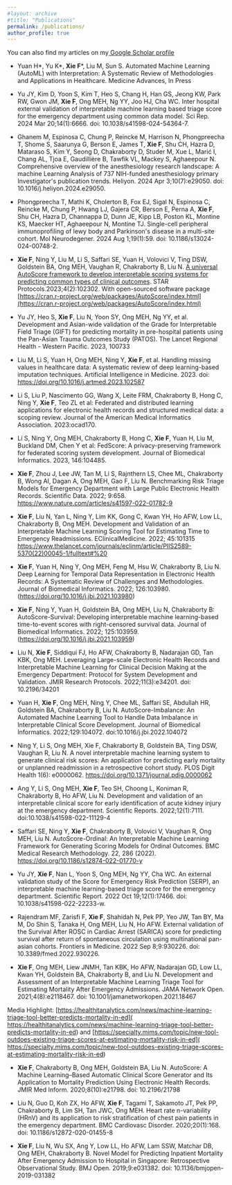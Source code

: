 ```yaml
---
#layout: archive
#title: "Publications"
permalink: /publications/
author_profile: true
---
```


You can also find my articles on my<a href="https://scholar.google.com/citations?user=_lCrZBkAAAAJ&hl=en"> Google Scholar profile</a>

-	Yuan H\*, Yu K\*, **Xie F**\*, Liu M, Sun S. Automated Machine Learning (AutoML) with Interpretation: A Systematic Review of Methodologies and Applications in Healthcare. Medicine Advances, In Press

-	Yu JY, Kim D, Yoon S, Kim T, Heo S, Chang H, Han GS, Jeong KW, Park RW, Gwon JM, **Xie F**, Ong MEH, Ng YY, Joo HJ, Cha WC. Inter hospital external validation of interpretable machine learning based triage score for the emergency department using common data model. Sci Rep. 2024 Mar 20;14(1):6666. doi: 10.1038/s41598-024-54364-7.

-	Ghanem M, Espinosa C, Chung P, Reincke M, Harrison N, Phongpreecha T, Shome S, Saarunya G, Berson E, James T, **Xie F**, Shu CH, Hazra D, Mataraso S, Kim Y, Seong D, Chakraborty D, Studer M, Xue L, Marić I, Chang AL, Tjoa E, Gaudillière B, Tawfik VL, Mackey S, Aghaeepour N. Comprehensive overview of the anesthesiology research landscape: A machine Learning Analysis of 737 NIH-funded anesthesiology primary Investigator's publication trends. Heliyon. 2024 Apr 3;10(7):e29050. doi: 10.1016/j.heliyon.2024.e29050.

-	Phongpreecha T, Mathi K, Cholerton B, Fox EJ, Sigal N, Espinosa C, Reincke M, Chung P, Hwang LJ, Gajera CR, Berson E, Perna A, **Xie F**, Shu CH, Hazra D, Channappa D, Dunn JE, Kipp LB, Poston KL, Montine KS, Maecker HT, Aghaeepour N, Montine TJ. Single-cell peripheral immunoprofiling of lewy body and Parkinson's disease in a multi-site cohort. Mol Neurodegener. 2024 Aug 1;19(1):59. doi: 10.1186/s13024-024-00748-2. 

- **Xie F**, Ning Y,  Liu M, Li S, Saffari SE, Yuan H, Volovici V, Ting DSW, Goldstein BA, Ong MEH, Vaughan R, Chakraborty B, Liu N. [A universal AutoScore framework to develop interpretable scoring systems for predicting common types of clinical outcomes](https://doi.org/10.1016/j.xpro.2023.102302). STAR Protocols.2023;4(2):102302.
With open-sourced software package [https://cran.r-project.org/web/packages/AutoScore/index.html](https://cran.r-project.org/web/packages/AutoScore/index.html)

- Yu JY, Heo S, **Xie F**, Liu N, Yoon SY, Ong MEH, Ng YY, et al. Development and Asian-wide validation of the Grade for Interpretable Field Triage (GIFT) for predicting mortality in pre-hospital patients using the Pan-Asian Trauma Outcomes Study (PATOS). The Lancet Regional Health - Western Pacific. 2023, 100733

- Liu M, Li S, Yuan H, Ong MEH, Ning Y, **Xie F**, et al. Handling missing values in healthcare data: A systematic review of deep learning-based imputation techniques. Artificial Intelligence in Medicine. 2023. doi: https://doi.org/10.1016/j.artmed.2023.102587 

- Li S, Liu P, Nascimento GG, Wang X, Leite FRM, Chakraborty B, Hong C, Ning Y, **Xie F**, Teo ZL et al: Federated and distributed learning applications for electronic health records and structured medical data: a scoping review. Journal of the American Medical Informatics Association. 2023:ocad170.

- Li S, Ning Y, Ong MEH, Chakraborty B, Hong C, **Xie F**, Yuan H, Liu M, Buckland DM, Chen Y et al: FedScore: A privacy-preserving framework for federated scoring system development. Journal of Biomedical Informatics. 2023, 146:104485.

- **Xie F**, Zhou J, Lee JW, Tan M, Li S, Rajnthern LS, Chee ML, Chakraborty B, Wong AI, Dagan A, Ong MEH, Gao F, Liu N. Benchmarking Risk Triage Models for Emergency Department with Large Public Electronic Health Records. Scientific Data. 2022; 9:658. https://www.nature.com/articles/s41597-022-01782-9 

- **Xie F**, Liu N, Yan L, Ning Y, Lim KK, Gong C, Kwan YH, Ho AFW, Low LL, Chakraborty B, Ong MEH. Development and Validation of an Interpretable Machine Learning Scoring Tool for Estimating Time to Emergency Readmissions. EClinicalMedicine. 2022; 45:101315
https://www.thelancet.com/journals/eclinm/article/PIIS2589-5370(22)00045-1/fulltext#%20 

- **Xie F**, Yuan H, Ning Y, Ong MEH, Feng M, Hsu W, Chakraborty B, Liu N. Deep Learning for Temporal Data Representation in Electronic Health Records: A Systematic Review of Challenges and Methodologies. Journal of Biomedical Informatics. 2022; 126:103980. (https://doi.org/10.1016/j.jbi.2021.103980) 

- **Xie F**, Ning Y, Yuan H, Goldstein BA, Ong MEH, Liu N, Chakraborty B: AutoScore-Survival: Developing interpretable machine learning-based time-to-event scores with right-censored survival data. Journal of Biomedical Informatics. 2022; 125:103959. (https://doi.org/10.1016/j.jbi.2021.103959) 

- Liu N, **Xie F**, Siddiqui FJ, Ho AFW, Chakraborty B, Nadarajan GD, Tan KBK, Ong MEH. Leveraging Large-scale Electronic Health Records and Interpretable Machine Learning for Clinical Decision Making at the Emergency Department: Protocol for System Development and Validation. JMIR Research Protocols. 2022;11(3):e34201. doi: 10.2196/34201 

- Yuan H, **Xie F**, Ong MEH, Ning Y, Chee ML, Saffari SE, Abdullah HR, Goldstein BA, Chakraborty B, Liu N. AutoScore-Imbalance: An Automated Machine Learning Tool to Handle Data Imbalance in Interpretable Clinical Score Development. Journal of Biomedical Informatics. 2022;129:104072. doi:10.1016/j.jbi.2022.104072

- Ning Y, Li S, Ong MEH, Xie F, Chakraborty B, Goldstein BA, Ting DSW, Vaughan R, Liu N. A novel interpretable machine learning system to generate clinical risk scores: An application for predicting early mortality or unplanned readmission in a retrospective cohort study. PLOS Digit Health 1(6): e0000062. https://doi.org/10.1371/journal.pdig.0000062

- Ang Y, Li S, Ong MEH, **Xie F**, Teo SH, Choong L, Koniman R, Chakraborty B, Ho AFW, Liu N. Development and validation of an interpretable clinical score for early identification of acute kidney injury at the emergency department. Scientific Reports. 2022;12(1):7111. doi:10.1038/s41598-022-11129-4

- Saffari SE, Ning Y, **Xie F**, Chakraborty B, Volovici V, Vaughan R, Ong MEH, Liu N. AutoScore-Ordinal: An Interpretable Machine Learning Framework for Generating Scoring Models for Ordinal Outcomes. BMC Medical Research Methodology. 22, 286 (2022). https://doi.org/10.1186/s12874-022-01770-y

- Yu JY, **Xie F**, Nan L, Yoon S, Ong MEH, Ng YY, Cha WC. An external validation study of the Score for Emergency Risk Prediction (SERP), an interpretable machine learning-based triage score for the emergency department. Scientific Report. 2022 Oct 19;12(1):17466. doi: 10.1038/s41598-022-22233-w.

- Rajendram MF, Zarisfi F, **Xie F**, Shahidah N, Pek PP, Yeo JW, Tan BY, Ma M, Do Shin S, Tanaka H, Ong MEH, Liu N, Ho AFW. External validation of the Survival After ROSC in Cardiac Arrest (SARICA) score for predicting survival after return of spontaneous circulation using multinational pan-asian cohorts. Frontiers in Medicine. 2022 Sep 8;9:930226. doi: 10.3389/fmed.2022.930226. 

- **Xie F**, Ong MEH, Liew JNMH, Tan KBK, Ho AFW, Nadarajan GD, Low LL, Kwan YH, Goldstein BA, Chakraborty B, and Liu N. Development and Assessment of an Interpretable Machine Learning Triage Tool for Estimating Mortality After Emergency Admissions. JAMA Network Open. 2021;4(8):e2118467. doi: 10.1001/jamanetworkopen.2021.18467 

Media Highlight: [https://healthitanalytics.com/news/machine-learning-triage-tool-better-predicts-mortality-in-ed]( https://healthitanalytics.com/news/machine-learning-triage-tool-better-predicts-mortality-in-ed) and [https://specialty.mims.com/topic/new-tool-outdoes-existing-triage-scores-at-estimating-mortality-risk-in-ed]( https://specialty.mims.com/topic/new-tool-outdoes-existing-triage-scores-at-estimating-mortality-risk-in-ed)

- **Xie F**, Chakraborty B, Ong MEH, Goldstein BA, Liu N. AutoScore: A Machine Learning–Based Automatic Clinical Score Generator and Its Application to Mortality Prediction Using Electronic Health Records. JMIR Med Inform. 2020;8(10):e21798. doi: 10.2196/21798 

- Liu N, Guo D, Koh ZX, Ho AFW, **Xie F**, Tagami T, Sakamoto JT, Pek PP, Chakraborty B, Lim SH, Tan JWC, Ong MEH. Heart rate n-variability (HRnV) and its application to risk stratification of chest pain patients in the emergency department. BMC Cardiovasc Disorder. 2020;20(1):168. doi: 10.1186/s12872-020-01455-8

- **Xie F**, Liu N, Wu SX, Ang Y, Low LL, Ho AFW, Lam SSW, Matchar DB, Ong MEH, Chakraborty B. Novel Model for Predicting Inpatient Mortality After Emergency Admission to Hospital in Singapore: Retrospective Observational Study. BMJ Open. 2019;9:e031382. doi: 10.1136/bmjopen-2019-031382

